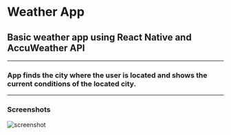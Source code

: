 # Weather App

## Basic weather app using React Native and AccuWeather API

---
### App finds the city where the user is located and shows the current conditions of the located city.
---
### Screenshots
![screenshot](https://i.ibb.co/qxfK6WB/Screenshot-1643713981.png)